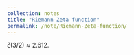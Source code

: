 ```yaml
---
collection: notes
title: "Riemann-Zeta function"
permalink: /note/Riemann-Zeta-function/
---
```


$\zeta(3/2) \approx 2.612$.
